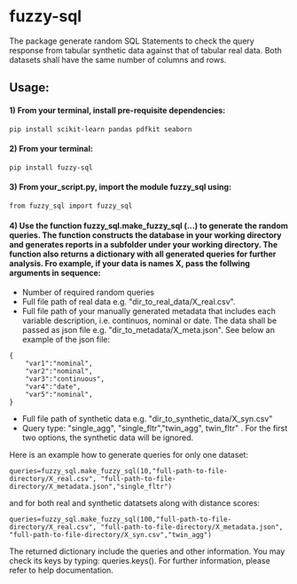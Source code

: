 # fuzzy-sql

The package generate random SQL Statements to check the query response from tabular synthetic data against that of tabular real data. Both datasets shall have the same number of columns and rows. 

## Usage:

#### 1) From your terminal, install pre-requisite dependencies: 
```
pip install scikit-learn pandas pdfkit seaborn
```
#### 2) From your terminal: 
```
pip install fuzzy-sql
```

#### 3) From your_script.py, import the module fuzzy_sql using:
``` 
from fuzzy_sql import fuzzy_sql
```

#### 4) Use the function fuzzy_sql.make_fuzzy_sql (...) to generate the random queries. The function constructs the database in your working directory and generates reports in a subfolder under your working directory. The function also  returns a dictionary with all generated queries for further analysis. Fro example, if your data is names X, pass the follwing arguments in sequence:
* Number of required random queries
* Full file path of real data e.g. "dir_to_real_data/X_real.csv".
* Full file path of your manually generated metadata that includes each variable description, i.e. continuos, nominal or date. The data shall be passed as json file e.g. "dir_to_metadata/X_meta.json".  See below an example of the json file:
```
{
    "var1":"nominal",
    "var2":"nominal",
    "var3":"continuous",
    "var4":"date",
    "var5":"nominal",
}
```
* Full file path of synthetic data e.g. "dir_to_synthetic_data/X_syn.csv"
* Query type: "single_agg", "single_fltr","twin_agg", twin_fltr" . For the first two options, the synthetic data will be ignored.  

Here is an example how to generate queries for only one dataset:
```
queries=fuzzy_sql.make_fuzzy_sql(10,"full-path-to-file-directory/X_real.csv", "full-path-to-file-directory/X_metadata.json","single_fltr")
```
and for both real and synthetic datatsets along with distance scores:

```
queries=fuzzy_sql.make_fuzzy_sql(100,"full-path-to-file-directory/X_real.csv", "full-path-to-file-directory/X_metadata.json", "full-path-to-file-directory/X_syn.csv","twin_agg")
```
The returned dictionary include the queries and other information. You may check its keys by typing: queries.keys(). For further information, please refer to help documentation. 